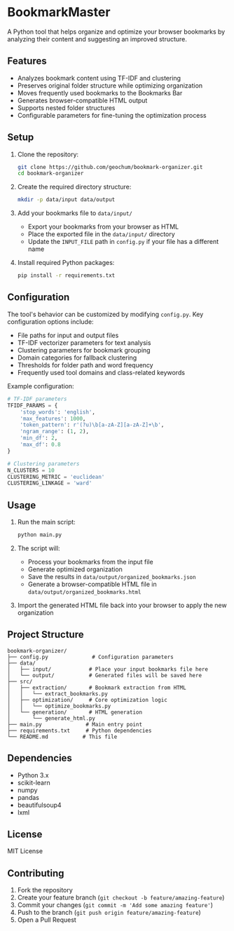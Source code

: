 # BookmarkMaster

A Python tool that helps organize and optimize your browser bookmarks by analyzing their content and suggesting an improved structure.

## Features

- Analyzes bookmark content using TF-IDF and clustering
- Preserves original folder structure while optimizing organization
- Moves frequently used bookmarks to the Bookmarks Bar
- Generates browser-compatible HTML output
- Supports nested folder structures
- Configurable parameters for fine-tuning the optimization process

## Setup

1. Clone the repository:
   ```bash
   git clone https://github.com/geochum/bookmark-organizer.git
   cd bookmark-organizer
   ```

2. Create the required directory structure:
   ```bash
   mkdir -p data/input data/output
   ```

3. Add your bookmarks file to `data/input/`
   - Export your bookmarks from your browser as HTML
   - Place the exported file in the `data/input/` directory
   - Update the `INPUT_FILE` path in `config.py` if your file has a different name

4. Install required Python packages:
   ```bash
   pip install -r requirements.txt
   ```

## Configuration

The tool's behavior can be customized by modifying `config.py`. Key configuration options include:

- File paths for input and output files
- TF-IDF vectorizer parameters for text analysis
- Clustering parameters for bookmark grouping
- Domain categories for fallback clustering
- Thresholds for folder path and word frequency
- Frequently used tool domains and class-related keywords

Example configuration:
```python
# TF-IDF parameters
TFIDF_PARAMS = {
    'stop_words': 'english',
    'max_features': 1000,
    'token_pattern': r'(?u)\b[a-zA-Z][a-zA-Z]+\b',
    'ngram_range': (1, 2),
    'min_df': 2,
    'max_df': 0.8
}

# Clustering parameters
N_CLUSTERS = 10
CLUSTERING_METRIC = 'euclidean'
CLUSTERING_LINKAGE = 'ward'
```

## Usage

1. Run the main script:
   ```bash
   python main.py
   ```

2. The script will:
   - Process your bookmarks from the input file
   - Generate optimized organization
   - Save the results in `data/output/organized_bookmarks.json`
   - Generate a browser-compatible HTML file in `data/output/organized_bookmarks.html`

3. Import the generated HTML file back into your browser to apply the new organization

## Project Structure

```
bookmark-organizer/
├── config.py              # Configuration parameters
├── data/
│   ├── input/            # Place your input bookmarks file here
│   └── output/           # Generated files will be saved here
├── src/
│   ├── extraction/       # Bookmark extraction from HTML
│   │   └── extract_bookmarks.py
│   ├── optimization/     # Core optimization logic
│   │   └── optimize_bookmarks.py
│   └── generation/       # HTML generation
│       └── generate_html.py
├── main.py              # Main entry point
├── requirements.txt     # Python dependencies
└── README.md           # This file
```

## Dependencies

- Python 3.x
- scikit-learn
- numpy
- pandas
- beautifulsoup4
- lxml

## License

MIT License

## Contributing

1. Fork the repository
2. Create your feature branch (`git checkout -b feature/amazing-feature`)
3. Commit your changes (`git commit -m 'Add some amazing feature'`)
4. Push to the branch (`git push origin feature/amazing-feature`)
5. Open a Pull Request 